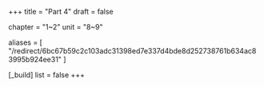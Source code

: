 +++
title = "Part 4"
draft = false

chapter = "1~2"
unit = "8~9"

aliases = [
  "/redirect/6bc67b59c2c103adc31398ed7e337d4bde8d252738761b634ac83995b924ee31"
]

[_build]
list = false
+++
